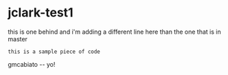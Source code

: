 # jclark-test1

this is one behind and i'm adding a different line here than the one that is in master

```
this is a sample piece of code
```

gmcabiato -- yo!
